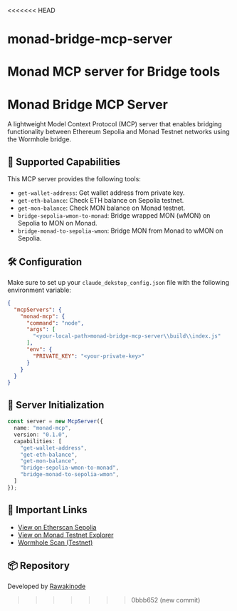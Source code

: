 <<<<<<< HEAD
# monad-bridge-mcp-server
Monad MCP server for Bridge tools
=======

# Monad Bridge MCP Server

A lightweight Model Context Protocol (MCP) server that enables bridging functionality between Ethereum Sepolia and Monad Testnet networks using the Wormhole bridge.

## 🚀 Supported Capabilities

This MCP server provides the following tools:

- `get-wallet-address`: Get wallet address from private key.
- `get-eth-balance`: Check ETH balance on Sepolia testnet.
- `get-mon-balance`: Check MON balance on Monad testnet.
- `bridge-sepolia-wmon-to-monad`: Bridge wrapped MON (wMON) on Sepolia to MON on Monad.
- `bridge-monad-to-sepolia-wmon`: Bridge MON from Monad to wMON on Sepolia.

## 🛠 Configuration

Make sure to set up your `claude_dekstop_config.json` file with the following environment variable:

```json
{
  "mcpServers": {
    "monad-mcp": {
      "command": "node",
      "args": [
        "<your-local-path>monad-bridge-mcp-server\\build\\index.js"
      ],
      "env": {
        "PRIVATE_KEY": "<your-private-key>" 
      }
    }
  }
}

```

## 🧱 Server Initialization

```ts
const server = new McpServer({
  name: "monad-mcp",
  version: "0.1.0",
  capabilities: [
    "get-wallet-address",
    "get-eth-balance",
    "get-mon-balance",
    "bridge-sepolia-wmon-to-monad",
    "bridge-monad-to-sepolia-wmon",
  ]
});
```

## 🔗 Important Links

- [View on Etherscan Sepolia](https://sepolia.etherscan.io/)
- [View on Monad Testnet Explorer](https://testnet.monadexplorer.com/)
- [Wormhole Scan (Testnet)](https://wormholescan.io/?network=Testnet)

## 📦 Repository

Developed by [Rawakinode](https://github.com/rawakinode)
>>>>>>> 0bbb652 (new commit)
